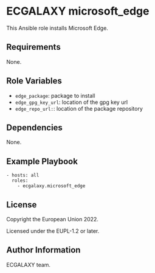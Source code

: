 ECGALAXY microsoft_edge
=======================

This Ansible role installs Microsoft Edge.

Requirements
------------

None.

Role Variables
--------------

- `edge_package`: package to install
- `edge_gpg_key_url`: location of the gpg key url
- `edge_repo_url:`: location of the package repository

Dependencies
------------

None.

Example Playbook
----------------

    - hosts: all
      roles:
        - ecgalaxy.microsoft_edge

License
-------

Copyright the European Union 2022.

Licensed under the EUPL-1.2 or later.

Author Information
------------------

ECGALAXY team.
